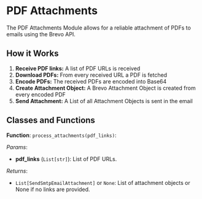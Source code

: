 # PDF Attachments

The PDF Attachments Module allows for a reliable attachment of PDFs to emails using the Brevo API.

## How it Works
1. **Receive PDF links:** A list of PDF URLs is received 
2. **Download PDFs:** From every received URL a PDF is fetched
3. **Encode PDFs:** The received PDFs are encoded into Base64
4. **Create Attachment Object:** A Brevo Attachment Object is created from every encoded PDF
5. **Send Attachment:** A List of all Attachment Objects is sent in the email 

## Classes and Functions

**Function**: `process_attachments(pdf_links)`:

*Params*:
- **pdf_links** (`List[str]`): List of PDF URLs.

*Returns*:
- `List[SendSmtpEmailAttachment]` or `None`: List of attachment objects or None if no links are provided.

